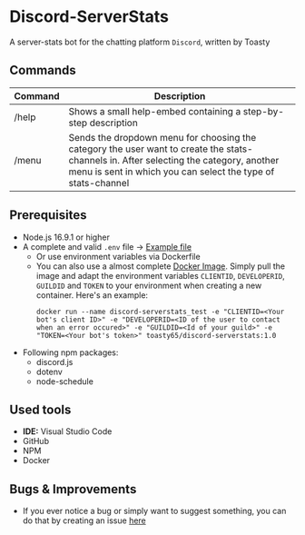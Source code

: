 # Discord-ServerStats

A server-stats bot for the chatting platform `Discord`, written by Toasty
## Commands

| Command | Description                                                                                                                                                                                           |
|---------|-------------------------------------------------------------------------------------------------------------------------------------------------------------------------------------------------------|
| /help   | Shows a small help-embed containing a step-by-step description                                                                                                                                        |
| /menu   | Sends the dropdown menu for choosing the category the user want to create the stats-channels in. After selecting the category, another menu is sent in which you can select the type of stats-channel |

## Prerequisites

- Node.js 16.9.1 or higher
- A complete and valid `.env` file -> [Example file](https://github.com/Toasty65/Discord-ServerStats/blob/main/.env)
  - Or use environment variables via Dockerfile
  - You can also use a almost complete [Docker Image](https://hub.docker.com/repository/docker/toasty65/discord-serverstats#). Simply pull the image and adapt the environment variables `CLIENTID`, `DEVELOPERID`, `GUILDID` and `TOKEN` to your environment when creating a new container. Here's an example:
     ```
    docker run --name discord-serverstats_test -e "CLIENTID=<Your bot's client ID>" -e "DEVELOPERID=<ID of the user to contact when an error occured>" -e "GUILDID=<Id of your guild>" -e "TOKEN=<Your bot's token>" toasty65/discord-serverstats:1.0
    ```
- Following npm packages:
  - discord.js
  - dotenv
  - node-schedule

## Used tools

- **IDE:** Visual Studio Code
- GitHub
- NPM
- Docker

## Bugs & Improvements

- If you ever notice a bug or simply want to suggest something, you can do that by creating an issue [here](https://github.com/Toasty65/Discord-ServerStats/issues)
